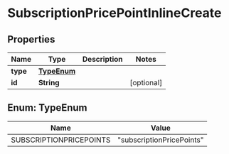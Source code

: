 

# SubscriptionPricePointInlineCreate


## Properties

| Name | Type | Description | Notes |
|------------ | ------------- | ------------- | -------------|
|**type** | [**TypeEnum**](#TypeEnum) |  |  |
|**id** | **String** |  |  [optional] |



## Enum: TypeEnum

| Name | Value |
|---- | -----|
| SUBSCRIPTIONPRICEPOINTS | &quot;subscriptionPricePoints&quot; |



